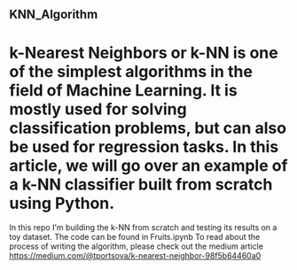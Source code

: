 ## KNN_Algorithm
# k-Nearest Neighbors or k-NN is one of the simplest algorithms in the field of Machine Learning. It is mostly used for solving classification problems, but can also be used for regression tasks. In this article, we will go over an example of a k-NN classifier built from scratch using Python.

In this repo I'm building the k-NN from scratch and testing its results on a toy dataset. The code can be found in Fruits.ipynb
To read about the process of writing the algorithm, please check out the medium article https://medium.com/@tportsova/k-nearest-neighbor-98f5b64460a0
